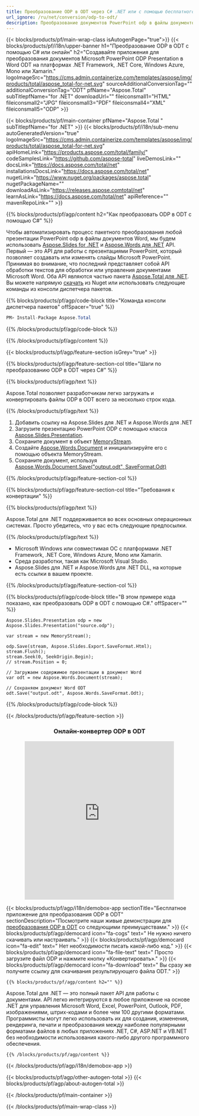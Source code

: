 ```yaml
---
title: Преобразование ODP в ODT через C# .NET или с помощью бесплатного онлайн-конвертера
url_ignore: /ru/net/conversion/odp-to-odt/ 
description: Преобразование документов PowerPoint odp в файлы документов Word с помощью C#. Преобразование нескольких файлов в ASP.NET или других приложениях .NET.
---
```


{{< blocks/products/pf/main-wrap-class isAutogenPage="true">}}
{{< blocks/products/pf/i18n/upper-banner h1="Преобразование ODP в ODT с помощью C# или онлайн" h2="Создавайте приложения для преобразования документов Microsoft PowerPoint ODP Presentation в Word ODT на платформах .NET Framework, .NET Core, Windows Azure, Mono или Xamarin." logoImageSrc="https://cms.admin.containerize.com/templates/aspose/img/products/total/aspose_total-for-net.svg" sourceAdditionalConversionTag="" additionalConversionTag="ODT" pfName="Aspose.Total" subTitlepfName="for .NET" downloadUrl="" fileiconsmall1="HTML" fileiconsmall2="JPG" fileiconsmall3="PDF" fileiconsmall4="XML" fileiconsmall5="ODP" >}}

{{< blocks/products/pf/main-container pfName="Aspose.Total " subTitlepfName="for .NET" >}}
{{< blocks/products/pf/i18n/sub-menu autoGeneratedVersion="true" logoImageSrc="https://cms.admin.containerize.com/templates/aspose/img/products/total/aspose_total-for-net.svg" apiHomeLink="https://products.aspose.com/total/family/" codeSamplesLink="https://github.com/aspose-total" liveDemosLink="" docsLink="https://docs.aspose.com/total/net" installationsDocsLink="https://docs.aspose.com/total/net" nugetLink="https://www.nuget.org/packages/aspose.total" nugetPackageName="" downloadAsLink="https://releases.aspose.comtotal/net" learnAsLink="https://docs.aspose.com/total/net" apiReference="" mavenRepoLink="" >}}

{{% blocks/products/pf/agp/content h2="Как преобразовать ODP в ODT с помощью C#" %}}

 Чтобы автоматизировать процесс пакетного преобразования любой презентации PowerPoint odp в файлы документов Word, мы будем использовать [Aspose.Slides for .NET](https://products.aspose.com/slides/net) и [Aspose.Words для .NET](https://products.aspose.com/words/net) API. Первый — это API для работы с презентациями PowerPoint, который позволяет создавать или изменять слайды Microsoft PowerPoint. Принимая во внимание, что последний представляет собой API обработки текстов для обработки или управления документами Microsoft Word. Оба API являются частью пакета [Aspose.Total для .NET](https://products.aspose.com/total/net). Вы можете напрямую [скачать](https://releases.aspose.com) из Nuget или использовать следующие команды из консоли диспетчера пакетов.

{{% blocks/products/pf/agp/code-block title="Команда консоли диспетчера пакетов" offSpacer="true" %}}

```cs
PM> Install-Package Aspose.Total

```

{{% /blocks/products/pf/agp/code-block %}}

{{% /blocks/products/pf/agp/content %}}

{{< blocks/products/pf/agp/feature-section isGrey="true" >}}

{{% blocks/products/pf/agp/feature-section-col title="Шаги по преобразованию ODP в ODT через С#" %}}

{{% blocks/products/pf/agp/text %}}

 Aspose.Total позволяет разработчикам легко загружать и конвертировать файлы ODP в ODT всего за несколько строк кода.

{{% /blocks/products/pf/agp/text %}}

1. Добавить ссылку на Aspose.Slides для .NET и Aspose.Words для .NET
1. Загрузите презентацию PowerPoint ODP с помощью класса [Aspose.Slides.Presentation](https://reference.aspose.com/slides/net/aspose.slides/presentation).
1. Сохраните документ в объект [MemoryStream](https://docs.microsoft.com/en-us/dotnet/api/system.io.memorystream?view=net-5.0).
1. Создайте [Aspose.Words.Document](https://reference.aspose.com/words/net/aspose.words/document) и инициализируйте его с помощью объекта MemoryStream.
1. Сохраните документ, используя [Aspose.Words.Document.Save("output.odt", SaveFormat.Odt)](https://reference.aspose.com/words/net/aspose.words.document/save/methods/3 )

{{% /blocks/products/pf/agp/feature-section-col %}}

{{% blocks/products/pf/agp/feature-section-col title="Требования к конвертации" %}}

{{% blocks/products/pf/agp/text %}}

 Aspose.Total для .NET поддерживается во всех основных операционных системах. Просто убедитесь, что у вас есть следующие предпосылки. 

{{% /blocks/products/pf/agp/text %}}

-  Microsoft Windows или совместимая ОС с платформами .NET Framework, .NET Core, Windows Azure, Mono или Xamarin.
-  Среда разработки, такая как Microsoft Visual Studio.
-  Aspose.Slides для .NET и Aspose.Words для .NET DLL, на которые есть ссылки в вашем проекте.

{{% /blocks/products/pf/agp/feature-section-col %}}

{{% blocks/products/pf/agp/code-block title="В этом примере кода показано, как преобразовать ODP в ODT с помощью C#." offSpacer="" %}}

```cs// Загрузите ODP-файл Microsoft PowerPoint
Aspose.Slides.Presentation odp = new Aspose.Slides.Presentation("source.odp");

var stream = new MemoryStream();

odp.Save(stream, Aspose.Slides.Export.SaveFormat.Html);
stream.Flush();
stream.Seek(0, SeekOrigin.Begin);
// stream.Position = 0;

// Загружаем содержимое презентации в документ Word
var odt = new Aspose.Words.Document(stream);
      
// Сохраняем документ Word ODT
odt.Save("output.odt", Aspose.Words.SaveFormat.Odt);

```

{{% /blocks/products/pf/agp/code-block %}}

{{< /blocks/products/pf/agp/feature-section >}}

<div class="container-fluid agp-content bg-white aboutfile box-1 vh100 section nopbtm">
<div class=container>
<div class="demobox tc col-md-12 padding-0" align="center">
<div class="demobox tc col-md-12 padding-0" align="center">

<h3>Онлайн-конвертер ODP в ODT</h3>

<iframe style="border: none; height: 426px;" scrolling="no" src="https://total-conversion-app-65z5r2lp.qa.k8s.dynabic.com/?to=odt&from=odp" id="child-iframe" width="80%"></iframe>

</div></div>
</div></div>


<!-- aboutfile Starts -->

{{< blocks/products/pf/agp/i18n/demobox-app sectionTitle="Бесплатное приложение для преобразования ODP в ODT" sectionDescription="Посмотрите наши живые демонстрации для [преобразования ODP в ODT](https://products.aspose.app/slides/conversion/) со следующими преимуществами." >}}
        {{< blocks/products/pf/agp/democard icon="fa-cogs" text=" Не нужно ничего скачивать или настраивать." >}}
        {{< blocks/products/pf/agp/democard icon="fa-edit" text=" Нет необходимости писать какой-либо код." >}}
        {{< blocks/products/pf/agp/democard icon="fa-file-text" text=" Просто загрузите файл ODP и нажмите кнопку «Конвертировать»." >}}
        {{< blocks/products/pf/agp/democard icon="fa-download" text=" Вы сразу же получите ссылку для скачивания результирующего файла ODT." >}}

    {{% blocks/products/pf/agp/content h2="" %}}

Aspose.Total для .NET — это полный пакет API для работы с документами. API легко интегрируются в любое приложение на основе .NET для управления Microsoft Word, Excel, PowerPoint, Outlook, PDF, изображениями, штрих-кодами и более чем 100 другими форматами. Программисты могут легко использовать их для создания, изменения, рендеринга, печати и преобразования между наиболее популярными форматами файлов в любых приложениях .NET, C#, ASP.NET и VB.NET без необходимости использования какого-либо другого программного обеспечения.



    {{% /blocks/products/pf/agp/content %}}
{{< /blocks/products/pf/agp/i18n/demobox-app >}}

<!-- aboutfile Ends -->

{{< blocks/products/pf/agp/other-autogen-total >}}
{{< blocks/products/pf/agp/about-autogen-total >}}

{{< /blocks/products/pf/main-container >}}
    
{{< /blocks/products/pf/main-wrap-class >}}